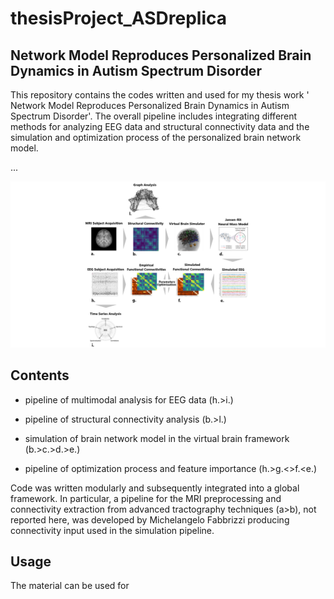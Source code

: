 # thesisProject_ASDreplica

## Network Model Reproduces Personalized Brain Dynamics in Autism Spectrum Disorder

This repository contains the codes written and used for my thesis work ' Network Model Reproduces Personalized Brain Dynamics in Autism Spectrum Disorder'. 
The overall pipeline includes integrating different methods for analyzing EEG data and structural connectivity data and the simulation and optimization process of the personalized brain network model.

...


![workflow](./thesis_workflow.png )



## Contents

-  pipeline of multimodal analysis for EEG data (h.>i.)
        
-  pipeline of structural connectivity analysis (b.>l.)

-  simulation of brain network model in the virtual brain framework (b.>c.>d.>e.)

-  pipeline of optimization process and feature importance (h.>g.<>f.<e.)

  Code was written modularly and subsequently integrated into a global framework. In particular, a pipeline for the MRI preprocessing and connectivity extraction from advanced tractography techniques (a>b), not reported here, was developed by Michelangelo Fabbrizzi producing connectivity input used in the simulation pipeline. 



## Usage

The material can be used for

